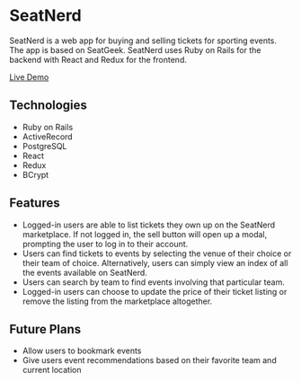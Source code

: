 # SeatNerd

SeatNerd is a web app for buying and selling tickets for sporting events. The
app is based on SeatGeek. SeatNerd uses Ruby on Rails for the backend with 
React and Redux for the frontend.

[Live Demo](https://seatnerd.herokuapp.com/#/)

## Technologies

* Ruby on Rails
* ActiveRecord
* PostgreSQL
* React
* Redux
* BCrypt

## Features

* Logged-in users are able to list tickets they own up on the SeatNerd
marketplace. If not logged in, the sell button will open up a modal, prompting
the user to log in to their account.
* Users can find tickets to events by selecting the venue of their choice or 
their team of choice. Alternatively, users can simply view an index of all the
events available on SeatNerd.
* Users can search by team to find events involving that particular team.
* Logged-in users can choose to update the price of their ticket listing or remove the listing from the marketplace altogether.

## Future Plans

* Allow users to bookmark events
* Give users event recommendations based on their favorite team and current
location

